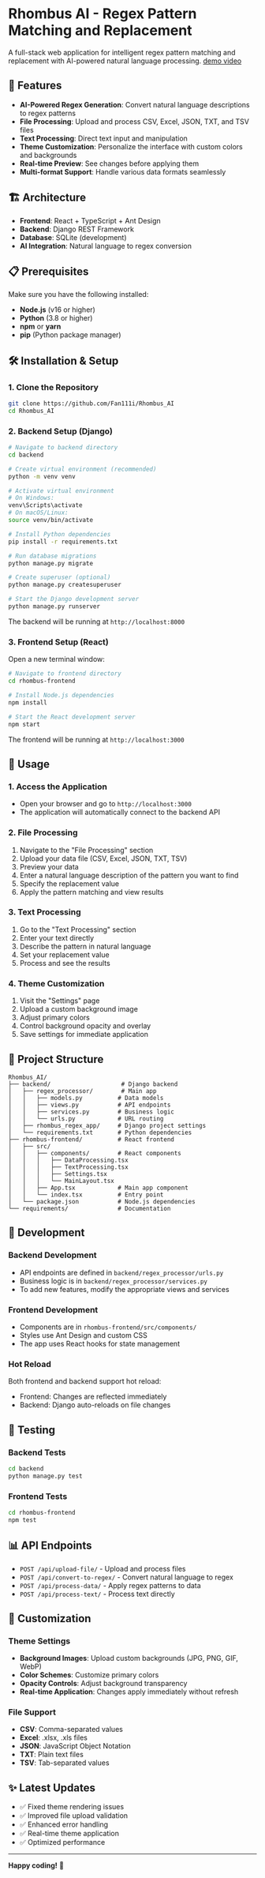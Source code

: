 # Rhombus AI - Regex Pattern Matching and Replacement

A full-stack web application for intelligent regex pattern matching and replacement with AI-powered natural language processing.
[demo video](https://youtu.be/0AxURdcbxv0)

## 🚀 Features

- **AI-Powered Regex Generation**: Convert natural language descriptions to regex patterns
- **File Processing**: Upload and process CSV, Excel, JSON, TXT, and TSV files
- **Text Processing**: Direct text input and manipulation
- **Theme Customization**: Personalize the interface with custom colors and backgrounds
- **Real-time Preview**: See changes before applying them
- **Multi-format Support**: Handle various data formats seamlessly

## 🏗️ Architecture

- **Frontend**: React + TypeScript + Ant Design
- **Backend**: Django REST Framework
- **Database**: SQLite (development)
- **AI Integration**: Natural language to regex conversion

## 📋 Prerequisites

Make sure you have the following installed:

- **Node.js** (v16 or higher)
- **Python** (3.8 or higher)
- **npm** or **yarn**
- **pip** (Python package manager)

## 🛠️ Installation & Setup

### 1. Clone the Repository

```bash
git clone https://github.com/Fan111i/Rhombus_AI
cd Rhombus_AI
```

### 2. Backend Setup (Django)

```bash
# Navigate to backend directory
cd backend

# Create virtual environment (recommended)
python -m venv venv

# Activate virtual environment
# On Windows:
venv\Scripts\activate
# On macOS/Linux:
source venv/bin/activate

# Install Python dependencies
pip install -r requirements.txt

# Run database migrations
python manage.py migrate

# Create superuser (optional)
python manage.py createsuperuser

# Start the Django development server
python manage.py runserver
```

The backend will be running at `http://localhost:8000`

### 3. Frontend Setup (React)

Open a new terminal window:

```bash
# Navigate to frontend directory
cd rhombus-frontend

# Install Node.js dependencies
npm install

# Start the React development server
npm start
```

The frontend will be running at `http://localhost:3000`

## 🎯 Usage

### 1. Access the Application
- Open your browser and go to `http://localhost:3000`
- The application will automatically connect to the backend API

### 2. File Processing
1. Navigate to the "File Processing" section
2. Upload your data file (CSV, Excel, JSON, TXT, TSV)
3. Preview your data
4. Enter a natural language description of the pattern you want to find
5. Specify the replacement value
6. Apply the pattern matching and view results

### 3. Text Processing
1. Go to the "Text Processing" section
2. Enter your text directly
3. Describe the pattern in natural language
4. Set your replacement value
5. Process and see the results

### 4. Theme Customization
1. Visit the "Settings" page
2. Upload a custom background image
3. Adjust primary colors
4. Control background opacity and overlay
5. Save settings for immediate application

## 📁 Project Structure

```
Rhombus_AI/
├── backend/                    # Django backend
│   ├── regex_processor/        # Main app
│   │   ├── models.py          # Data models
│   │   ├── views.py           # API endpoints
│   │   ├── services.py        # Business logic
│   │   └── urls.py            # URL routing
│   ├── rhombus_regex_app/     # Django project settings
│   └── requirements.txt       # Python dependencies
├── rhombus-frontend/          # React frontend
│   ├── src/
│   │   ├── components/        # React components
│   │   │   ├── DataProcessing.tsx
│   │   │   ├── TextProcessing.tsx
│   │   │   ├── Settings.tsx
│   │   │   └── MainLayout.tsx
│   │   ├── App.tsx            # Main app component
│   │   └── index.tsx          # Entry point
│   └── package.json           # Node.js dependencies
└── requirements/              # Documentation
```

## 🔧 Development

### Backend Development
- API endpoints are defined in `backend/regex_processor/urls.py`
- Business logic is in `backend/regex_processor/services.py`
- To add new features, modify the appropriate views and services

### Frontend Development
- Components are in `rhombus-frontend/src/components/`
- Styles use Ant Design and custom CSS
- The app uses React hooks for state management

### Hot Reload
Both frontend and backend support hot reload:
- Frontend: Changes are reflected immediately
- Backend: Django auto-reloads on file changes

## 🧪 Testing

### Backend Tests
```bash
cd backend
python manage.py test
```

### Frontend Tests
```bash
cd rhombus-frontend
npm test
```

## 📊 API Endpoints

- `POST /api/upload-file/` - Upload and process files
- `POST /api/convert-to-regex/` - Convert natural language to regex
- `POST /api/process-data/` - Apply regex patterns to data
- `POST /api/process-text/` - Process text directly

## 🎨 Customization

### Theme Settings
- **Background Images**: Upload custom backgrounds (JPG, PNG, GIF, WebP)
- **Color Schemes**: Customize primary colors
- **Opacity Controls**: Adjust background transparency
- **Real-time Application**: Changes apply immediately without refresh

### File Support
- **CSV**: Comma-separated values
- **Excel**: .xlsx, .xls files
- **JSON**: JavaScript Object Notation
- **TXT**: Plain text files
- **TSV**: Tab-separated values


## ✨ Latest Updates

- ✅ Fixed theme rendering issues
- ✅ Improved file upload validation
- ✅ Enhanced error handling
- ✅ Real-time theme application
- ✅ Optimized performance

---

**Happy coding!** 🎉

